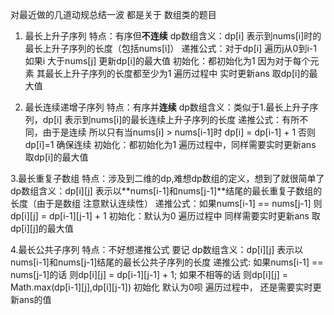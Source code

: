 对最近做的几道动规总结一波
都是关于 数组类的题目

1. 最长上升子序列
特点：有序但**不连续** 
dp数组含义：dp[i] 表示到nums[i]时的最长上升子序列的长度（包括nums[i]）
递推公式：对于dp[i] 遍历j从0到i-1 如果i 大于nums[j] 更新dp[i]的最大值
初始化：都初始化为1 因为对于每个元素 其最长上升子序列的长度都至少为1
遍历过程中 实时更新ans 取dp[i]的最大值


2. 最长连续递增子序列
特点：有序并**连续**
dp数组含义：类似于1.最长上升子序列，dp[i] 表示到nums[i]的最长连续上升子序列的长度
递推公式：有所不同，由于是连续 所以只有当nums[i] > nums[i-1]时 dp[i] = dp[i-1] + 1 否则dp[i]=1 
确保连续
初始化：都初始化为1
遍历过程中，同样需要实时更新ans 取dp[i]的最大值

3.最长重复子数组
特点：涉及到二维的dp,难想dp数组的定义，想到了就很简单了
dp数组含义：dp[i][j] 表示以**nums[i-1]和nums[j-1]**结尾的最长重复子数组的长度（由于是数组 注意默认连续性）
递推公式：如果nums[i-1] == nums[j-1] 则dp[i][j] = dp[i-1][j-1] + 1 
初始化：默认为0
遍历过程中 同样需要实时更新ans 取dp[i][j]的最大值


4.最长公共子序列
特点：不好想递推公式 要记
dp数组含义：dp[i][j] 表示以nums[i-1]和nums[j-1]结尾的最长公共子序列的长度
递推公式: 如果nums[i-1] == nums[j-1]的话  则dp[i][j] = dp[i-1][j-1] + 1;
        如果不相等的话 则dp[i][j] = Math.max(dp[i-1][j],dp[i][j-1])
初始化 默认为0呗
遍历过程中， 还是需要实时更新ans的值